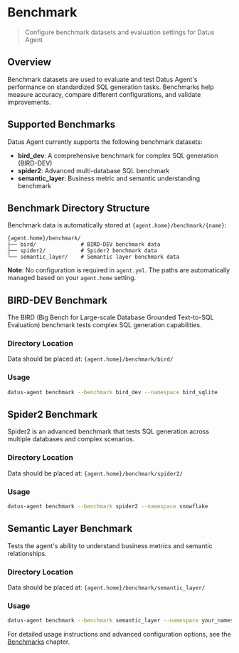 # Benchmark

> Configure benchmark datasets and evaluation settings for Datus Agent

## Overview

Benchmark datasets are used to evaluate and test Datus Agent's performance on standardized SQL generation tasks. Benchmarks help measure accuracy, compare different configurations, and validate improvements.

## Supported Benchmarks

Datus Agent currently supports the following benchmark datasets:

* **bird_dev**: A comprehensive benchmark for complex SQL generation (BIRD-DEV)
* **spider2**: Advanced multi-database SQL benchmark
* **semantic_layer**: Business metric and semantic understanding benchmark

## Benchmark Directory Structure

Benchmark data is automatically stored at `{agent.home}/benchmark/{name}`:

```
{agent.home}/benchmark/
├── bird/              # BIRD-DEV benchmark data
├── spider2/           # Spider2 benchmark data
└── semantic_layer/    # Semantic layer benchmark data
```

**Note**: No configuration is required in `agent.yml`. The paths are automatically managed based on your `agent.home` setting.

## BIRD-DEV Benchmark

The BIRD (Big Bench for Large-scale Database Grounded Text-to-SQL Evaluation) benchmark tests complex SQL generation capabilities.

### Directory Location

Data should be placed at: `{agent.home}/benchmark/bird/`

### Usage

```bash
datus-agent benchmark --benchmark bird_dev --namespace bird_sqlite
```

## Spider2 Benchmark

Spider2 is an advanced benchmark that tests SQL generation across multiple databases and complex scenarios.

### Directory Location

Data should be placed at: `{agent.home}/benchmark/spider2/`

### Usage

```bash
datus-agent benchmark --benchmark spider2 --namespace snowflake
```

## Semantic Layer Benchmark

Tests the agent's ability to understand business metrics and semantic relationships.

### Directory Location

Data should be placed at: `{agent.home}/benchmark/semantic_layer/`

### Usage

```bash
datus-agent benchmark --benchmark semantic_layer --namespace your_namespace
```

For detailed usage instructions and advanced configuration options, see the [Benchmarks](/benchmarks) chapter.

